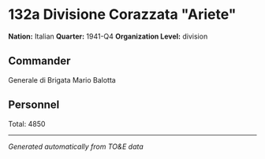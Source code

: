 # 132a Divisione Corazzata "Ariete"

**Nation:** Italian
**Quarter:** 1941-Q4
**Organization Level:** division

## Commander

Generale di Brigata Mario Balotta

## Personnel

Total: 4850

---
*Generated automatically from TO&E data*
